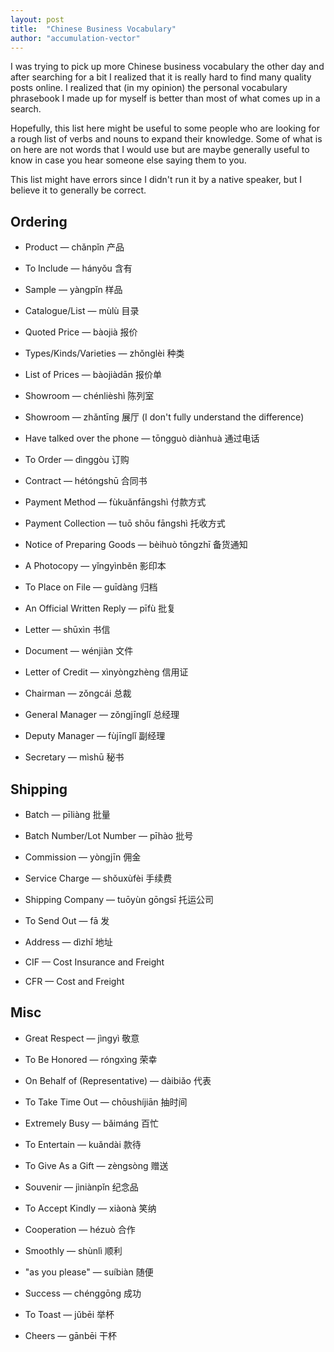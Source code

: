 ```yaml
---
layout: post
title:  "Chinese Business Vocabulary"
author: "accumulation-vector"
---
```


I was trying to pick up more Chinese business vocabulary the other day and after searching for a bit I realized that it is really hard to find many quality posts online. I realized that (in my opinion) the personal vocabulary phrasebook I made up for myself is better than most of what comes up in a search. 

Hopefully, this list here might be useful to some people who are looking for a rough list of verbs and nouns to expand their knowledge. Some of what is on here are not words that I would use but are maybe generally useful to know in case you hear someone else saying them to you. 

This list might have errors since I didn't run it by a native speaker, but I believe it to generally be correct.

## Ordering

* Product — chǎnpǐn 产品 

* To Include — hányǒu 含有

* Sample — yàngpǐn 样品

* Catalogue/List — mùlù 目录

* Quoted Price — bàojià 报价 

* Types/Kinds/Varieties — zhǒnglèi 种类

* List of Prices — bàojiàdān 报价单 

* Showroom — chénlièshì 陈列室

* Showroom — zhǎntīng 展厅 (I don't fully understand the difference)

* Have talked over the phone — tōngguò diànhuà 通过电话

* To Order — dìnggòu 订购

* Contract — hétóngshū 合同书

* Payment Method — fùkuǎnfāngshì 付款方式

* Payment Collection — tuō shōu fāngshì 托收方式

* Notice of Preparing Goods — bèihuò tōngzhī 备货通知	

* A Photocopy — yǐngyìnběn 影印本

* To Place on File — guīdàng 归档

* An Official Written Reply — pīfù 批复

* Letter — shūxìn 书信

* Document — wénjiàn 文件 

* Letter of Credit — xìnyòngzhèng 信用证

* Chairman — zǒngcái 总裁

* General Manager — zǒngjīnglǐ 总经理 

* Deputy Manager — fùjīnglǐ 副经理 

* Secretary — mìshū 秘书


## Shipping

* Batch — pīliàng 批量

* Batch Number/Lot Number — pīhào 批号

* Commission — yòngjīn 佣金

* Service Charge — shǒuxùfèi 手续费

* Shipping Company — tuōyùn gōngsī 托运公司

* To Send Out — fā 发

* Address — dìzhǐ 地址

* CIF — Cost Insurance and Freight

* CFR — Cost and Freight


## Misc

* Great Respect — jìngyì 敬意

* To Be Honored — róngxìng 荣幸

* On Behalf of (Representative) — dàibiǎo 代表

* To Take Time Out — chōushíjiān 抽时间

* Extremely Busy — bǎimáng 百忙

* To Entertain — kuǎndài 款待

* To Give As a Gift — zèngsòng 赠送

* Souvenir — jìniànpǐn 纪念品

* To Accept Kindly — xiàonà 笑纳

* Cooperation — hézuò 合作

* Smoothly — shùnlì 顺利

* "as you please" — suíbiàn 随便

* Success — chénggōng 成功

* To Toast — jǔbēi 举杯

* Cheers — gānbēi 干杯

